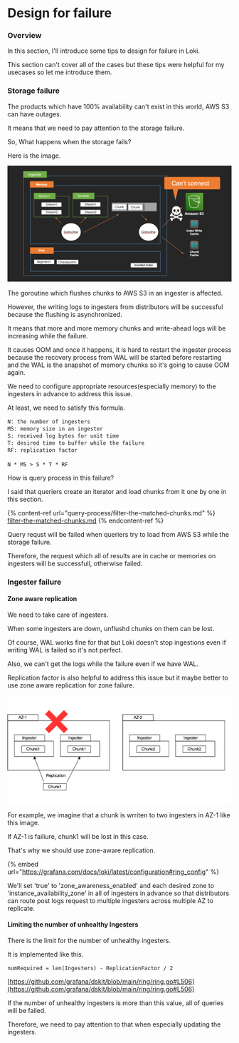 # Design for failure

### Overview

In this section, I'll introduce some tips to design for failure in Loki.

This section can't cover all of the cases but these tips were helpful for my usecases so let me introduce them.

### Storage failure

The products which have 100% availability can't exist in this world, AWS S3 can have outages.

It means that we need to pay attention to the storage failure.

So, What happens when the storage fails?

Here is the image.

![](.gitbook/assets/design-for-failure-storage-failure.png)

The goroutine which flushes chunks to AWS S3 in an ingester is affected.

However, the writing logs to ingesters from distributors will be successful because the flushing is asynchronized.

It means that more and more memory chunks and write-ahead logs will be increasing while the failure.

It causes OOM and once it happens, it is hard to restart the ingester process because the recovery process from WAL will be started before restarting and the WAL is the snapshot of memory chunks so it's going to cause OOM again.

We need to configure appropriate resources(especially memory) to the ingesters in advance to address this issue.

At least, we need to satisfy this formula.

```
N: the number of ingesters
MS: memory size in an ingester
S: received log bytes for unit time
T: desired time to buffer while the failure
RF: replication factor

N * MS > S * T * RF
```

How is query process in this failure?

I said that queriers create an iterator and load chunks from it one by one in this section.

{% content-ref url="query-process/filter-the-matched-chunks.md" %}
[filter-the-matched-chunks.md](query-process/filter-the-matched-chunks.md)
{% endcontent-ref %}

Query requst will be failed when queriers try to load from AWS S3 while the storage failure.

Therefore, the request which all of results are in cache or memories on ingesters will be successfull, otherwise failed.

### Ingester failure

#### Zone aware replication

We need to take care of ingesters.

When some ingesters are down, unflushd chunks on them can be lost.

Of course, WAL works fine for that but Loki doesn't stop ingestions even if writing WAL is failed so it's not perfect.

Also, we can't get the logs while the failure even if we have WAL.

Replication factor is also helpful to address this issue but it maybe better to use zone aware replication for zone failure.

![](.gitbook/assets/design-for-failure-zone-aware-ingester.png)

For example, we imagine that a chunk is wrriten to two ingesters in AZ-1 like this image.

If AZ-1 is failiure, chunk1 will be lost in this case.

That's why we should use zone-aware replication.

{% embed url="https://grafana.com/docs/loki/latest/configuration#ring_config" %}

We'll set 'true' to 'zone\_awareness\_enabled' and each desired zone to 'instance\_availability\_zone' in all of ingesters in advance so that distributors can route post logs request to multiple ingesters across multiple AZ to replicate.

#### Limiting the number of unhealthy Ingesters

There is the limit for the number of unhealthy ingesters.

It is implemented like this.

```
numRequired = len(Ingesters) - ReplicationFactor / 2
```

[https://github.com/grafana/dskit/blob/main/ring/ring.go#L506](https://github.com/grafana/dskit/blob/main/ring/ring.go#L506)

If the number of unhealthy ingesters is more than this value, all of queries will be failed.

Therefore, we need to pay attention to that when especially updating the ingesters.
